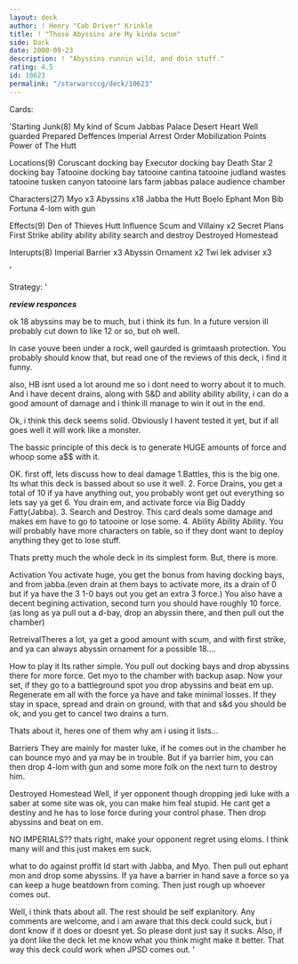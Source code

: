 ```yaml
---
layout: deck
author: ! Henry "Cab Driver" Krinkle
title: ! "Those Abyssins are My kinda scum"
side: Dark
date: 2000-09-23
description: ! "Abyssins runnin wild, and doin stuff."
rating: 4.5
id: 10623
permalink: "/starwarsccg/deck/10623"
---
```

Cards: 

'Starting Junk(8)
My kind of Scum
Jabbas Palace
Desert Heart
Well guarded
Prepared Deffences
Imperial Arrest Order
Mobilization Points
Power of The Hutt

Locations(9)
Coruscant docking bay
Executor docking bay
Death Star 2 docking bay
Tatooine docking bay
tatooine cantina
tatooine judland wastes
tatooine tusken canyon
tatooine lars farm
jabbas palace audience chamber

Characters(27)
Myo x3
Abyssins x18
Jabba the Hutt
Boelo
Ephant Mon
Bib Fortuna
4-lom with gun


Effects(9)
Den of Thieves
Hutt Influence
Scum and Villainy x2
Secret Plans
First Strike
ability ability ability
search and destroy
Destroyed Homestead

Interupts(8)
Imperial Barrier x3
Abyssin Ornament x2
Twi lek adviser x3





'

Strategy: '

***review responces***

ok 18 abyssins may be to much, but i think its fun. In a future version ill probably cut down to like 12 or so, but oh well.

In case youve been under a rock, well gaurded is grimtaash protection. You probably should know that, but read one of the reviews of this deck, i find it funny.

also, HB isnt used a lot around me so i dont need to worry about it to much. And i have decent drains, along with S&D and ability ability ability, i can do a good amount of damage and i think ill manage to win it out in the end.




Ok, i think this deck seems solid. Obviously I havent tested it yet, but if all goes well it will work like a monster.

The bassic principle of this deck is to generate HUGE amounts of force and whoop some a$$ with it.

OK. first off, lets discuss how to deal damage
1.Battles, this is the big one. Its what this deck is bassed about so use it well.
2. Force Drains, you get a total of 10 if ya have anything out, you probably wont get out everything so lets say ya get 6. You drain em, and activate force via Big Daddy Fatty(Jabba).
3. Search and Destroy. This card deals some damage and makes em have to go to tatooine or lose some.
4. Ability Ability Ability. You will probably have more characters on table, so if they dont want to deploy anything they get to lose stuff.

Thats pretty much the whole deck in its simplest form. But, there is more.

Activation You activate huge, you get the bonus from having docking bays, and from jabba.(even drain at them bays to activate more, its a drain of 0 but if ya have the 3 1-0 bays out you get an extra 3 force.) You also have a decent begining activation, second turn you should have roughly 10 force.(as long as ya pull out a d-bay, drop an abyssin there, and then pull out the chamber)

RetreivalTheres a lot, ya get a good amount with scum, and with first strike, and ya can always abyssin ornament for a possible 18....

How to play it Its rather simple. You pull out docking bays and drop abyssins there for more force. Get myo to the chamber with backup asap. Now your set, if they go to a battleground spot you drop abyssins and beat em up. Regenerate em all with the force ya have and take minimal losses. If they stay in space, spread and drain on ground, with that and s&d you should be ok, and you get to cancel two drains a turn.

Thats about it, heres one of them why am i using it lists...

Barriers They are mainly for master luke, if he comes out in the chamber he can bounce myo and ya may be in trouble. But if ya barrier him, you can then drop 4-lom with gun and some more folk on the next turn to destroy him.

Destroyed Homestead Well, if yer opponent though dropping jedi luke with a saber at some site was ok, you can make him feal stupid. He cant get a destiny and he has to lose force during your control phase. Then drop abyssins and beat on em.

NO IMPERIALS?? thats right, make your opponent regret using eloms. I think many will and this just makes em suck.

what to do against proffit Id start with Jabba, and Myo. Then pull out ephant mon and drop some abyssins. If ya have a barrier in hand save a force so ya can keep a huge beatdown from coming. Then just rough up whoever comes out.

Well, i think thats about all. The rest should be self explanitory. Any comments are welcome, and i am aware that this deck could suck, but i dont know if it does or doesnt yet. So please dont just say it sucks. Also, if ya dont like the deck let me know what you think might make it better. That way this deck could work when JPSD comes out.	   '
